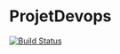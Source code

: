# ProjetDevops

[![Build Status](https://github/manissa005/ProjetDevops/userCRUD)](https://app.circleci.com/pipelines/github/manissa005/ProjetDevops?branch=userCRUD)